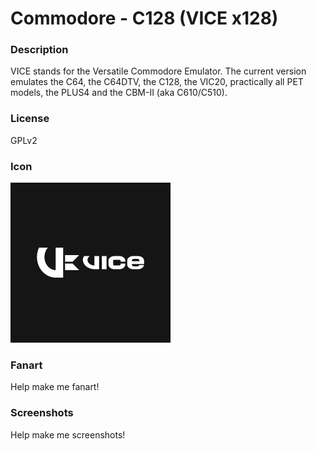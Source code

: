 # Commodore - C128 (VICE x128)

### Description

VICE stands for the Versatile Commodore Emulator. The current version emulates the C64, the C64DTV, the C128, the VIC20, practically all PET models, the PLUS4 and the CBM-II (aka C610/C510).

### License

GPLv2

### Icon

![Commodore - C128 (VICE x128) icon](game.libretro.vice_x128/resources/icon.png)

### Fanart

Help make me fanart!

### Screenshots

Help make me screenshots!
